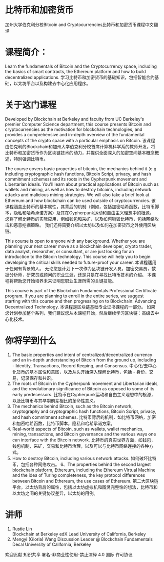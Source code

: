 # 比特币和加密货币
加州大学伯克利分校Bitcoin and Cryptocurrencies比特币和加密货币课程中文翻译

# 课程简介：
Learn the fundamentals of Bitcoin and the Cryptocurrency space, including the basics of smart contracts, the Ethereum platform and how to build decentralized applications.
学习比特币和加密货币的基础知识，包括智能合约基础，以太坊平台以及构建去中心化应用程序。

# 关于这门课程

Developed by Blockchain at Berkeley and faculty from UC Berkeley's premier Computer Science department, this course presents Bitcoin and cryptocurrencies as the motivation for blockchain technologies, and provides a comprehensive and in-depth overview of the fundamental concepts of the crypto space with a particular emphasis on Bitcoin. 
该课程由伯克利的Blockchain和加州大学伯克利分校首席计算机科学系的教师开发，将比特币和加密货币作为区块链技术的动力，并提供全面深入的加密空间基本概念概述，特别强调比特币。

The course covers basic properties of bitcoin, the mechanics behind it (e.g. including cryptographic hash functions, Bitcoin Script, privacy, and hash commitment schemes) and its roots in the Cypherpunk movement and Libertarian ideals. You'll learn about practical applications of Bitcoin such as wallets and mining, as well as how to destroy bitcoins, including network attacks and malicious mining strategies. We will also take a brief look at Ethereum and how blockchain can be used outside of cryptocurrencies. 
该课程涵盖比特币的基本属性，其背后的机制（例如，包括加密哈希函数，比特币脚本，隐私和哈希承诺方案）及其在Cypherpunk运动和自由主义理想中的根源。 您将了解比特币的实际应用，例如钱包和采矿，以及如何销毁比特币，包括网络攻击和恶意挖掘策略。 我们还将简要介绍以太坊以及如何在加密货币之外使用区块链。

This course is open to anyone with any background. Whether you are planning your next career move as a blockchain developer, crypto trader, data analyst, researcher, or consultant, or are just looking for an introduction to the Bitcoin technology. This course will help you to begin developing the critical skills needed to future-proof your career. 
本课程适用于任何有背景的人。 无论您是计划下一次作为区块链开发人员，加密交易员，数据分析师，研究员或顾问的职业生涯，还是只是在寻找比特币技术的介绍。 本课程将帮助您开始培养未来证明您职业生涯所需的关键技能。

This course is part of the Blockchain Fundamentals Professional Certificate program.  If you are planning to enroll in the entire series, we suggest starting with this course and then progressing on to Blockchain: Advancing Decentralized Technology.
本课程是区块链基础专业证书课程的一部分。 如果您计划参加整个系列，我们建议您从本课程开始，然后继续学习区块链：高级去中心化技术。

# 你将学到什么
1. The basic properties and intent of centralized/decentralized currency and an in-depth understanding of Bitcoin from the ground up, including - Identity, Transactions, Record Keeping, and Consensus.
中心化/去中心化货币的基本属性和意图，以及从头开始深入理解比特币，包括 - 身份，交易，记录保存和共识。
2. The roots of Bitcoin in the Cypherpunk movement and Libertarian ideals, and the revolutionary significance of Bitcoin as opposed to some of its early predecessors.
比特币在Cypherpunk运动和自由主义理想中的根源，以及比特币与其早期前辈相比的革命性意义。
3. The mechanics behind Bitcoin, such as the Bitcoin network, cryptography and cryptographic hash functions, Bitcoin Script, privacy, and hash commitment schemes.
比特币背后的机制，如比特币网络，加密和加密哈希函数，比特币脚本，隐私和哈希承诺方案。
4. Real-world aspects of Bitcoin, such as wallets, wallet mechanics, mining, transactions, and Bitcoin governance and the various ways one can interface with the Bitcoin network.
比特币的真实世界方面，如钱包，钱包机制，采矿，交易和比特币治理，以及可以与比特币网络连接的各种方式。
5. How to destroy Bitcoin, including various network attacks. 
如何破坏比特币，包括各种网络攻击。
6、The properties behind the second largest blockchain platform, Ethereum, including the Ethereum Virtual Machine and the idea of Turing completeness, the key protocol differences between Bitcoin and Ethereum, the use cases of Ethereum.
第二大区块链平台，以太坊背后的属性，包括以太坊虚拟机和图灵完整性的想法，比特币和以太坊之间的关键协议差异，以太坊的用例。

# 讲师
1. Rustie Lin  
    Blockchain at Berkeley edX Lead
    University of California, Berkeley
2. Mengyi (Gloria) Wang
    Discussion Leader @ Blockchain Fundamentals Decal
    University of California, Berkeley
    

欢迎贡献
知识共享 署名-非商业性使用-禁止演绎 4.0 国际 许可协议
